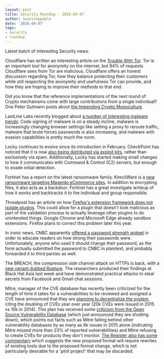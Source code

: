```yaml
---
layout: post
title: Security Roundup - 2016-04-07
author: Seanstoppable
date: '2016-04-07'
tags:
- security
- roundup
---
```


Latest batch of interesting Security news.

Cloudflare has written an interesting article on the [Trouble With 
Tor](http://bit.ly/25z9hRj). 
Tor is an important tool for anonymity on the internet, but 94% of requests 
Cloudflare sees from Tor are malicious. Cloudflare offers an honest discussion 
regarding Tor, how they balance protecting their customers while still 
respecting the anonymity and usefulness Tor can provide, and how they are 
hoping to improve their methods to that end.

Did you know that the reference implementations of the next round of Crypto 
mechanisms come with large contributions from a single individual? One Peter 
Gutmann posts about [the Impending Crypto Monoculture](http://bit.ly/1RO852a).

LastLine Labs recently blogged about [a number of interesting malware 
trends](http://bit.ly/1SMF4XS): 
Code signing of malware is on a steady incline, malware is increasingly changing 
browser settings like setting a proxy to reroute traffic, malware that brute 
forces passwords is also increasing, and malware with evasion capabilities is 
pretty much the norm.

Locky continues to evolve since its introduction in February. CheckPoint has 
noticed that it is now [also being distributed via exploit 
kits](http://bit.ly/1Me9rr0), 
rather than exclusively via spam. Additionally, Locky has started making small 
changes to how it communicates with Command & Control (C2) servers, but enough 
to evade initial detection.

Fortinet has a report on the latest ransomware family. KimcilWare is a [new 
ransomware targeting Magento eCommerce sites](http://bit.ly/1quqQSk). 
In addition to encrypting files, it also acts as a backdoor. Fortinet has a 
great investigate writeup of how it works and backtracks it to the individual 
and group responsible.

Threatpost has an article on how [Firefox's extension framework does not isolate 
plugins](http://bit.ly/1qurGP5). This could allow for a plugin that doesn't look 
malicious as part of the validation process to actually leverage other plugins 
to do unintended things. Google Chrome and Microsoft Edge already sandbox 
extensions. Firefox plans to correct this problem later this year.

In ironic news, CNBC apparently [offered a password strength 
widget](http://bit.ly/1qslXK6) 
in order to educate readers on how strong their passwords were. Unfortunately, 
anyone who used it should change their password, as the form actually submitted 
the password to CNBC in plaintext, and probably forwarded it to third parties 
as well.

The BREACH, the compression side channel attack on HTTPs is back, with a [new 
variant dubbed Rupture](http://bit.ly/1REYzCZ>). 
The researchers produced their findings at Black Hat Asia last week and have 
demonstrated practical attacks to steal secrets from Facebook and Gmail chat 
sessions.

Mitre, manager of the CVE database has recently been criticized for the 
length of time it takes for a vulnerabilities to be reviewed and assigned a 
CVE have announced that they are [planning to decentralize the 
system](http://bit.ly/1WabRt7), 
citing the doubling of CVEs year over year (20k CVEs were issued in 2015 vs 10k 
in 2014). This plan has received some [criticism from the Open Source 
Vulnerability Database](http://bit.ly/1ozs8Kc) 
(which just announced they are shutting down), which points out facts such as 
Mitre falling behind other vulnerability databases by as many as 6k issues in 
2015 alone (indicating Mitre missed more than 23% of reported vulnerabilities) 
and Mitre refusing to create CVEs for products they don't monitor. 
[The Register also has some commentary](http://bit.ly/1TCK5Vl) 
which suggests the new proposed format will require rewrites of existing 
tools due to the proposed format change, which is not particularly desirable for 
a 'pilot project' that may be discarded.
